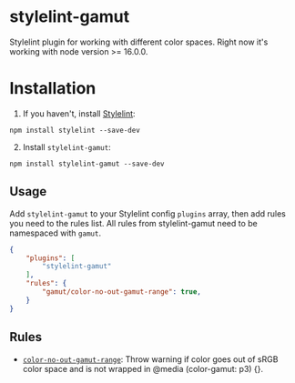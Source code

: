 # stylelint-gamut
Stylelint plugin for working with different color spaces.
Right now it's working with node version >= 16.0.0.

# Installation

1. If you haven't, install [Stylelint]:

```
npm install stylelint --save-dev
```

2.  Install `stylelint-gamut`:

```
npm install stylelint-gamut --save-dev
```

## Usage

Add `stylelint-gamut` to your Stylelint config `plugins` array, then add rules you need to the rules list. All rules from stylelint-gamut need to be namespaced with `gamut`.

```json
{
	"plugins": [
		"stylelint-gamut"
	],
	"rules": {
		"gamut/color-no-out-gamut-range": true,
	}
}
```

## Rules

* [`color-no-out-gamut-range`](./src/README.md): Throw warning if color goes out of sRGB color space and is not wrapped in @media (color-gamut: p3) {}.

[Stylelint]: https://stylelint.io/